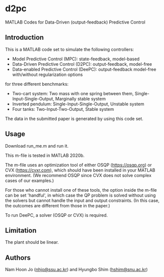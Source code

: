 # d2pc
MATLAB Codes for Data-Driven (output-feedback) Predictive Control


## Introduction
This is a MATLAB code set to simulate the following controllers:

* Model Predictive Control (MPC): state-feedback, model-based
* Data-Driven Predictive Control (D2PC): output-feedback, model-free
* Data-enabled Predictive Control (DeePC): output-feedback model-free with/without regularization options

for three different benchmarks:

* Two-cart system: Two mass with one spring between them, Single-Input-Single-Output, Marginally stable system
* Inverted pendulum: Single-Input-Single-Output, Unstable system
* Four tanks: Two-Input-Two-Output, Stable system

The data in the submitted paper is generated by using this code set.

## Usage
Download run_me.m and run it.

This m-file is tested in MATLAB 2020b.

The m-file uses an optimization tool of either OSQP (https://osqp.org) or CVX (https://cvxr.com), which should have been installed in your MATLAB environment. (We recommend OSQP since CVX does not solve complex cases of our examples.) 

For those who cannot install one of these tools, the option inside the m-file can be set 'handful', in which case the QP problem is solved without using the solvers but cannot handle the input and output constraints. (In this case, the outcomes are different from those in the paper.)

To run DeePC, a solver (OSQP or CVX) is required.

## Limitation
The plant should be linear.

## Authors
Nam Hoon Jo (nhjo@ssu.ac.kr) and Hyungbo Shim (hshim@snu.ac.kr)
